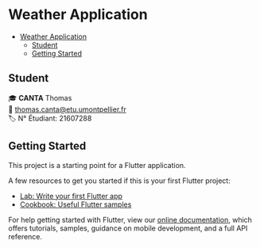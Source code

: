 # Weather Application

- [Weather Application](#weather-application)
  - [Student](#student)
  - [Getting Started](#getting-started)

## Student

🎓 **CANTA** Thomas  
📧 thomas.canta@etu.umontpellier.fr  
🏷️ N° Étudiant: 21607288

## Getting Started

This project is a starting point for a Flutter application.

A few resources to get you started if this is your first Flutter project:

- [Lab: Write your first Flutter app](https://flutter.dev/docs/get-started/codelab)
- [Cookbook: Useful Flutter samples](https://flutter.dev/docs/cookbook)

For help getting started with Flutter, view our
[online documentation](https://flutter.dev/docs), which offers tutorials,
samples, guidance on mobile development, and a full API reference.
